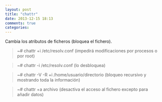 ```yaml
---
layout: post
title: "chattr"
date: 2013-12-15 18:13
comments: true
categories: 
---
```

Cambia los atributos de ficheros (bloquea el fichero).

>~# chattr +i /etc/resolv.conf (impedirá modificaciones por  procesos o por root)

>~# chattr -i /etc/resolv.conf    (lo desbloquea)

>~# chattr -V -R +i /home/usuario/directorio (bloqueo recursivo y mostrando toda la información)

>~# chattr +a  archivo (desactiva el acceso al fichero excepto para añadir datos)

